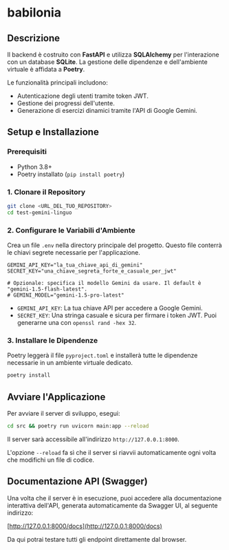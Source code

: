 # babilonia

## Descrizione

Il backend è costruito con **FastAPI** e utilizza **SQLAlchemy** per l'interazione con un database **SQLite**. La gestione delle dipendenze e dell'ambiente virtuale è affidata a **Poetry**.

Le funzionalità principali includono:
- Autenticazione degli utenti tramite token JWT.
- Gestione dei progressi dell'utente.
- Generazione di esercizi dinamici tramite l'API di Google Gemini.

## Setup e Installazione

### Prerequisiti
- Python 3.8+
- Poetry installato (`pip install poetry`)

### 1. Clonare il Repository
```bash
git clone <URL_DEL_TUO_REPOSITORY>
cd test-gemini-linguo
```

### 2. Configurare le Variabili d'Ambiente
Crea un file `.env` nella directory principale del progetto. Questo file conterrà le chiavi segrete necessarie per l'applicazione.

```
GEMINI_API_KEY="la_tua_chiave_api_di_gemini"
SECRET_KEY="una_chiave_segreta_forte_e_casuale_per_jwt"

# Opzionale: specifica il modello Gemini da usare. Il default è "gemini-1.5-flash-latest".
# GEMINI_MODEL="gemini-1.5-pro-latest"
```
- `GEMINI_API_KEY`: La tua chiave API per accedere a Google Gemini.
- `SECRET_KEY`: Una stringa casuale e sicura per firmare i token JWT. Puoi generarne una con `openssl rand -hex 32`.

### 3. Installare le Dipendenze
Poetry leggerà il file `pyproject.toml` e installerà tutte le dipendenze necessarie in un ambiente virtuale dedicato.
```bash
poetry install
```

## Avviare l'Applicazione
Per avviare il server di sviluppo, esegui:
```bash
cd src && poetry run uvicorn main:app --reload
```
Il server sarà accessibile all'indirizzo `http://127.0.0.1:8000`.

L'opzione `--reload` fa sì che il server si riavvii automaticamente ogni volta che modifichi un file di codice.

## Documentazione API (Swagger)
Una volta che il server è in esecuzione, puoi accedere alla documentazione interattiva dell'API, generata automaticamente da Swagger UI, al seguente indirizzo:

[http://127.0.0.1:8000/docs](http://127.0.0.1:8000/docs)

Da qui potrai testare tutti gli endpoint direttamente dal browser.

